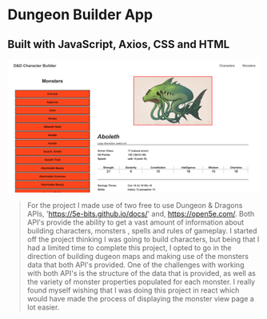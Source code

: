 # Dungeon Builder App

## Built with JavaScript, Axios, CSS and HTML 

![Image of where I left off in working on dugeon builder app.](/screenshot.png)

> For the project I made use of two free to use Dungeon & Dragons APIs, '<https://5e-bits.github.io/docs/>'
> and, <https://open5e.com/>. Both API's provide the ability to get a vast amount of information about building
> characters, monsters , spells and rules of gameplay. I started off the project thinking I was going to build
> characters, but being that I had a limited time to complete this project, I opted to go in the direction of building dugeon maps and making use of the monsters data that both API's provided.
> One of the challenges with working with both API's is the structure of the data that is provided, as well as the variety of monster properties populated for each monster. I really found myself wishing that I was doing this project in react which would have made the process of displaying the monster view page a lot easier.
